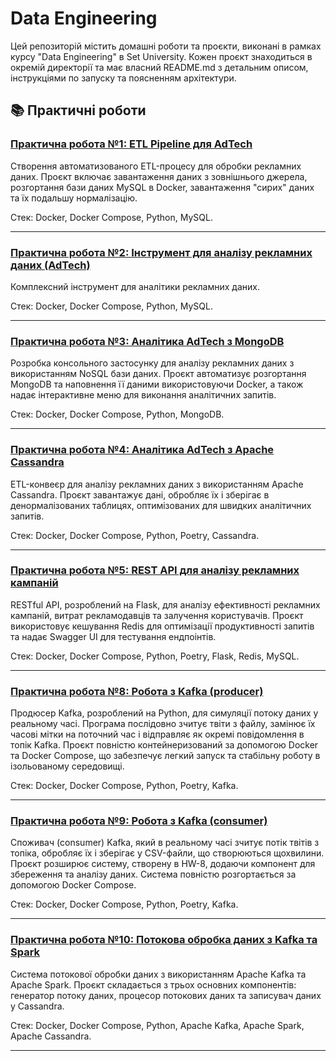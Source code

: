 # Data Engineering

Цей репозиторій містить домашні роботи та проєкти, виконані в рамках курсу "Data Engineering" в Set University.
Кожен проєкт знаходиться в окремій директорії та має власний README.md з детальним описом, інструкціями по запуску та
поясненням архітектури.

## 📚 Практичні роботи

### [Практична робота №1: ETL Pipeline для AdTech](./HW-1/README.md)

Створення автоматизованого ETL-процесу для обробки рекламних даних. Проєкт включає завантаження даних з зовнішнього
джерела, розгортання бази даних MySQL в Docker, завантаження "сирих" даних та їх подальшу нормалізацію.

Стек: Docker, Docker Compose, Python, MySQL.

---

### [Практична робота №2: Інструмент для аналізу рекламних даних (AdTech)](HW-2/analyze-ads/README.md)

Комплексний інструмент для аналітики рекламних даних.

Стек: Docker, Docker Compose, Python, MySQL.

---

### [Практична робота №3: Аналітика AdTech з MongoDB](HW-3/analyze-ads-nosql/README.md)

Розробка консольного застосунку для аналізу рекламних даних з використанням NoSQL бази даних. Проєкт автоматизує
розгортання MongoDB та наповнення її даними використовуючи Docker, а також надає інтерактивне меню для виконання
аналітичних
запитів.

Стек: Docker, Docker Compose, Python, MongoDB.

---

### [Практична робота №4: Аналітика AdTech з Apache Cassandra](HW-4/analyze-ads-cassandra/README.md)

ETL-конвеєр для аналізу рекламних даних з використанням Apache Cassandra. Проєкт завантажує дані, обробляє їх і зберігає
в денормалізованих таблицях, оптимізованих для швидких аналітичних запитів.

Стек: Docker, Docker Compose, Python, Poetry, Cassandra.

---

### [Практична робота №5: REST API для аналізу рекламних кампаній](HW-5/analyze-ads-rest-api/README.md)

RESTful API, розроблений на Flask, для аналізу ефективності рекламних кампаній, витрат рекламодавців та залучення
користувачів. Проєкт використовує кешування Redis для оптимізації продуктивності запитів та надає Swagger UI для
тестування ендпоінтів.

Стек: Docker, Docker Compose, Python, Poetry, Flask, Redis, MySQL.

--- 

### [Практична робота №8: Робота з Kafka (producer)](HW-8/kafka-producer/README.md)

Продюсер Kafka, розроблений на Python, для симуляції потоку даних у реальному часі. Програма послідовно зчитує твіти з
файлу, замінює їх часові мітки на поточний час і відправляє як окремі повідомлення в топік Kafka. Проєкт повністю
контейнеризований за допомогою Docker та Docker Compose, що забезпечує легкий запуск та стабільну роботу в ізольованому
середовищі.

Стек: Docker, Docker Compose, Python, Poetry, Kafka.

--- 

### [Практична робота №9: Робота з Kafka (consumer)](HW-9/kafka-consumer/README.md)

Споживач (consumer) Kafka, який в реальному часі зчитує потік твітів з топіка, обробляє їх і зберігає у CSV-файли, що
створюються щохвилини. Проєкт розширює систему, створену в HW-8, додаючи компонент для збереження та аналізу даних.
Система повністю розгортається за допомогою Docker Compose.

Стек: Docker, Docker Compose, Python, Poetry, Kafka.

---

### [Практична робота №10: Потокова обробка даних з Kafka та Spark](HW-10/README.md)

Система потокової обробки даних з використанням Apache Kafka та Apache Spark. Проєкт складається з трьох основних компонентів: генератор потоку даних, процесор потокових даних та записувач даних у Cassandra.

Стек: Docker, Docker Compose, Python, Apache Kafka, Apache Spark, Apache Cassandra.

---
